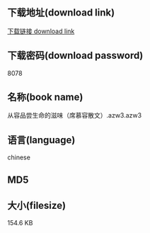 ## 下载地址(download link)
[下载链接 download link](https://tutu365.netlify.app/?s=%E4%BB%8E%E5%AE%B9%E5%93%81%E5%B0%9D%E7%94%9F%E5%91%BD%E7%9A%84%E6%BB%8B%E5%91%B3%EF%BC%88%E5%B8%AD%E6%85%95%E5%AE%B9%E6%95%A3%E6%96%87%EF%BC%89.azw3)

## 下载密码(download password)
8078

## 名称(book name)
从容品尝生命的滋味（席慕容散文）.azw3.azw3

## 语言(language)
chinese

## MD5


## 大小(filesize)
154.6 KB
